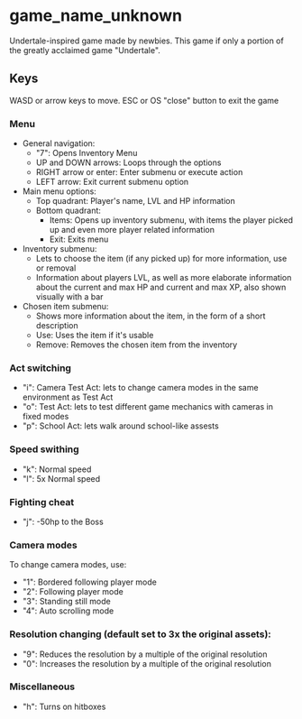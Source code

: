 # game_name_unknown
Undertale-inspired game made by newbies. This game if only a portion of the greatly acclaimed game "Undertale".

## Keys
WASD or arrow keys to move.
ESC or OS "close" button to exit the game

### Menu

- General navigation:
	- "7": Opens Inventory Menu
	- UP and DOWN arrows: Loops through the options
	- RIGHT arrow or enter: Enter submenu or execute action
	- LEFT arrow: Exit current submenu option
- Main menu options:
	- Top quadrant: Player's name, LVL and HP information
	- Bottom quadrant:
		- Items: Opens up inventory submenu, with items the player picked up and even more player related information
		- Exit: Exits menu
- Inventory submenu: 
	- Lets to choose the item (if any picked up) for more information, use or removal
	- Information about players LVL, as well as more elaborate information about the current and max HP and current and max XP, also shown visually with a bar
- Chosen item submenu:
	- Shows more information about the item, in the form of a short description
	- Use: Uses the item if it's usable
	- Remove: Removes the chosen item from the inventory
	

### Act switching

- "i": Camera Test Act: lets to change camera modes in the same environment as Test Act
- "o": Test Act: lets to test different game mechanics with cameras in fixed modes
- "p": School Act: lets walk around school-like assests

### Speed swithing

- "k": Normal speed
- "l": 5x Normal speed

### Fighting cheat

- "j": -50hp to the Boss

### Camera modes
To change camera modes, use:

- "1": Bordered following player mode
- "2": Following player mode
- "3": Standing still mode
- "4": Auto scrolling mode

### Resolution changing (default set to 3x the original assets):
- "9": Reduces the resolution by a multiple of the original resolution
- "0": Increases the resolution by a multiple of the original resolution

### Miscellaneous

- "h": Turns on hitboxes